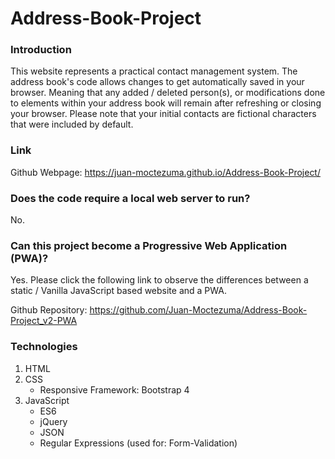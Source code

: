 # Address-Book-Project

### Introduction

This website represents a practical contact management system.
The address book's code allows changes to get automatically 
saved in your browser. Meaning that any added / deleted person(s), or 
modifications done to elements within your address book will remain
after refreshing or closing your browser. Please note that your initial
contacts are fictional characters that were included by default.

### Link
Github Webpage: https://juan-moctezuma.github.io/Address-Book-Project/

### Does the code require a local web server to run?
No.

### Can this project become a Progressive Web Application (PWA)?
Yes. Please click the following link to observe the differences 
between a static / Vanilla JavaScript based website and a PWA.

Github Repository: https://github.com/Juan-Moctezuma/Address-Book-Project_v2-PWA

### Technologies

1. HTML
2. CSS
   * Responsive Framework: Bootstrap 4
3. JavaScript
   * ES6
   * jQuery
   * JSON
   * Regular Expressions (used for: Form-Validation)
